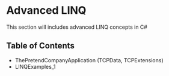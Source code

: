 # Advanced LINQ

This section will includes advanced LINQ concepts in C#

## Table of Contents

-   ThePretendCompanyApplication (TCPData, TCPExtensions)
-   LINQExamples_1
